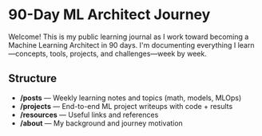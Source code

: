 # 90-Day ML Architect Journey

Welcome! This is my public learning journal as I work toward becoming a Machine Learning Architect in 90 days. I'm documenting everything I learn—concepts, tools, projects, and challenges—week by week.

## Structure

- **/posts** — Weekly learning notes and topics (math, models, MLOps)
- **/projects** — End-to-end ML project writeups with code + results
- **/resources** — Useful links and references
- **/about** — My background and journey motivation
